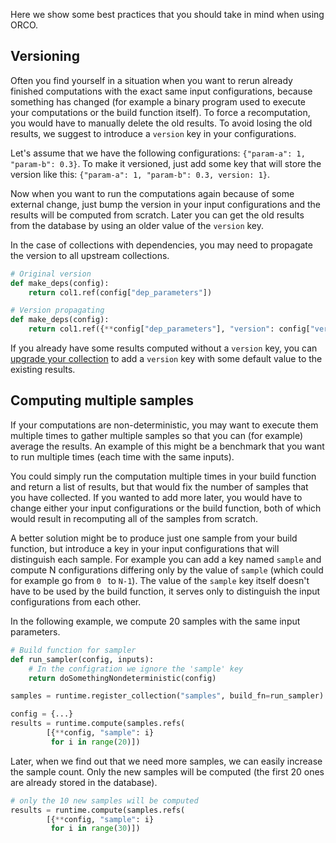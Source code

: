 Here we show some best practices that you should take in mind when using ORCO.

## Versioning

Often you find yourself in a situation when you want to rerun already finished computations with
the exact same input configurations, because something has changed (for example a
binary program used to execute your computations or the build function itself). To force a recomputation,
you would have to manually delete the old results. To avoid losing the old results, we suggest to
introduce a `version` key in your configurations.

Let's assume that we have the following configurations: `{"param-a": 1, "param-b": 0.3}`. To make it
versioned, just add some key that will store the version like this: `{"param-a": 1, "param-b": 0.3,
version: 1}`.

Now when you want to run the computations again because of some external change, just bump the version
in your input configurations and the results will be computed from scratch. Later you can get the old results
from the database by using an older value of the `version` key.

In the case of collections with dependencies, you may need to propagate the version to all upstream
collections.

```python
# Original version
def make_deps(config):
    return col1.ref(config["dep_parameters"])

# Version propagating
def make_deps(config):
    return col1.ref({**config["dep_parameters"], "version": config["version"]})
```

If you already have some results computed without a `version` key, you can
[upgrade your collection](advanced.md#upgrading-collections) to add a `version` key with some default
value to the existing results.

## Computing multiple samples

If your computations are non-deterministic, you may want to execute them multiple times to gather multiple
samples so that you can (for example) average the results. An example of this
might be a benchmark that you want to run multiple times (each time with the same inputs).

You could simply run the computation multiple times in your build function and return a list of results,
but that would fix the number of samples that you have collected. If you wanted to add more later, you would
have to change either your input configurations or the build function, both of which would result in recomputing
all of the samples from scratch.

A better solution might be to produce just one sample from your build function, but introduce a key
in your input configurations that will distinguish each sample. For example you can add a key named
`sample` and compute N configurations differing only by the value of `sample` (which could
for example go from `0 ` to `N-1`). The value of the `sample` key itself doesn't have to be used
by the build function, it serves only to distinguish the input configurations from each other.

In the following example, we compute 20 samples with the same input parameters.

```python
# Build function for sampler
def run_sampler(config, inputs):
    # In the configration we ignore the 'sample' key
    return doSomethingNondeterministic(config)

samples = runtime.register_collection("samples", build_fn=run_sampler)

config = {...}
results = runtime.compute(samples.refs(
        [{**config, "sample": i}
         for i in range(20)])
```

Later, when we find out that we need more samples, we can easily increase the sample count.
Only the new samples will be computed (the first 20 ones are already stored in the database).

```python
# only the 10 new samples will be computed
results = runtime.compute(samples.refs(
        [{**config, "sample": i}
         for i in range(30)])
```
